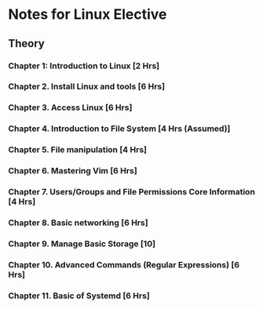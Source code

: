 # Notes for Linux Elective
## Theory

### Chapter 1: Introduction to Linux [2 Hrs]


### Chapter 2. Install Linux and tools [6 Hrs]

### Chapter 3. Access Linux [6 Hrs]

### Chapter 4. Introduction to File System [4 Hrs (Assumed)]

### Chapter 5. File manipulation [4 Hrs]

### Chapter 6. Mastering Vim [6 Hrs]

### Chapter 7. Users/Groups and File Permissions Core Information [4 Hrs]

### Chapter 8. Basic networking [6 Hrs]

### Chapter 9. Manage Basic Storage [10]

### Chapter 10. Advanced Commands (Regular Expressions) [6 Hrs]

### Chapter 11. Basic of Systemd [6 Hrs]
